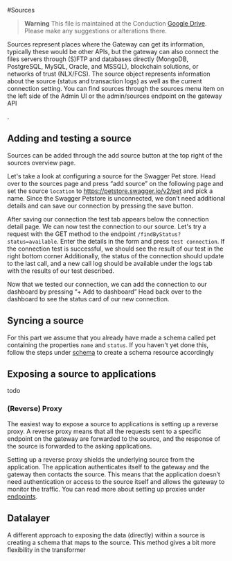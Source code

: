 \#Sources

> **Warning**
> This file is maintained at the Conduction [Google Drive](https://docs.google.com/document/d/1htUlWeImLmybSjF9_yqXLoDSMyfmpgbWDnTMcB68hCA/edit). Please make any suggestions or alterations there.

Sources represent places where the Gateway can get its information, typically these would be other APIs, but the gateway can also connect the files servers through (S)FTP and databases directly (MongoDB, PostgreSQL, MySQL, Oracle, and MSSQL), blockchain solutions, or networks of trust (NLX/FCS). The source object represents  information about the source (status and transaction logs) as well as the current connection setting. You can find sources through the sources menu item on the left side of the Admin UI or the admin/sources endpoint on the gateway API

.

## Adding and testing a source

Sources can be added through the add source button at the top right of the sources overview page.

Let's take a look at configuring a source for the Swagger Pet store. Head over to the sources page and press “add source” on the following page and set the source `location` to https://petstore.swagger.io/v2/pet and pick a name. Since the Swagger Petstore is unconnected, we don’t need additional details and can save our connection by pressing  the save button.

After saving our connection the test tab appears below the connection detail page. We can now  test the connection to our source. Let's try a request with the GET method to the endpoint `/findByStatus?status=available`. Enter the details in the form and press `test connection`.  If the connection test is successful, we should see the result of our test in the right bottom corner Additionally, the status of the connection should update to the last call, and a new call log should be available under the logs tab with the results of our test described.

Now that we tested our connection, we can add the connection to our dashboard by pressing “+ Add to dashboard”  Head back over to the dashboard to see the status card of our new connection.

## Syncing a source

For this part we assume that you already have made a schema called pet containing the properties `name` and `status`.  If you haven't yet done this,  follow the steps under [schema]() to create a schema resource accordingly

## Exposing a source to applications

todo

### (Reverse) Proxy

The easiest way to expose a source to applications is setting up a reverse proxy. A reverse proxy means that all the requests sent to a specific endpoint on the gateway are forwarded to the source, and the response of the source is forwarded to the asking applications.

Setting up a reverse proxy shields the underlying source from the application. The application authenticates itself to the gateway and the gateway then contacts the source. This means that the application doesn’t need authentication or access to the source itself and allows the gateway to monitor the traffic. You can read more about setting up proxies under [endpoints](https://common-ground-documentation.readthedocs.io/en/latest/endpoints/).

## Datalayer

A different approach to exposing the data (directly) within a source is creating a schema that maps to the source. This method gives a bit more flexibility in the transformer
